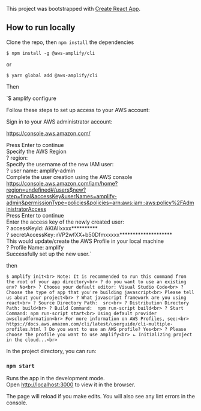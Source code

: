 This project was bootstrapped with [Create React App](https://github.com/facebook/create-react-app).

## How to run locally

Clone the repo, then `npm install` the dependencies



`$ npm install -g @aws-amplify/cli`

or

`$ yarn global add @aws-amplify/cli`



Then 

`$ amplify configure<br>

Follow these steps to set up access to your AWS account:<br>

Sign in to your AWS administrator account:<br>

https://console.aws.amazon.com/<br>

Press Enter to continue<br>
Specify the AWS Region<br>
? region:  <your region of choice here><br>
Specify the username of the new IAM user:<br>
? user name:  amplify-admin<br>
Complete the user creation using the AWS console<br>
https://console.aws.amazon.com/iam/home?region=undefined#/users$new?step=final&accessKey&userNames=amplify-admin&permissionType=policies&policies=arn:aws:iam::aws:policy%2FAdministratorAccess<br>
Press Enter to continue<br>
Enter the access key of the newly created user:<br>
? accessKeyId:  AKIAIIxxxx**********<br>
? secretAccessKey:  rVP2wfXX+b50Dfmxxxxx********************<br>
This would update/create the AWS Profile in your local machine<br>
? Profile Name:  amplify<br>
Successfully set up the new user.`<br>

then 

`
$ amplify init<br>
Note: It is recommended to run this command from the root of your app directory<br>
? do you want to use an existing env? No<br>
? Choose your default editor: Visual Studio Code<br>
? Choose the type of app that you're building javascript<br>
Please tell us about your project<br>
? What javascript framework are you using react<br>
? Source Directory Path:  src<br>
? Distribution Directory Path: build<br>
? Build Command:  npm run-script build<br>
? Start Command: npm run-script start<br>
Using default provider awscloudformation<br>
For more information on AWS Profiles, see:<br>
https://docs.aws.amazon.com/cli/latest/userguide/cli-multiple-profiles.html
? Do you want to use an AWS profile? Yes<br>
? Please choose the profile you want to use amplify<br>
⠦ Initializing project in the cloud...<br>
`





In the project directory, you can run:

### `npm start`

Runs the app in the development mode.<br>
Open [http://localhost:3000](http://localhost:3000) to view it in the browser.

The page will reload if you make edits.
You will also see any lint errors in the console.

